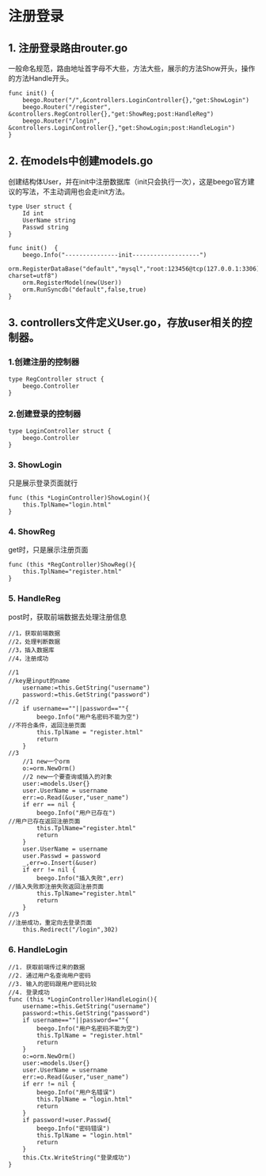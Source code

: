 # 注册登录

## 1. 注册登录路由router.go

一般命名规范，路由地址首字母不大些，方法大些，展示的方法Show开头，操作的方法Handle开头。
	
```
func init() {
	beego.Router("/",&controllers.LoginController{},"get:ShowLogin")
	beego.Router("/register", &controllers.RegController{},"get:ShowReg;post:HandleReg")
	beego.Router("/login", &controllers.LoginController{},"get:ShowLogin;post:HandleLogin")
}
```

## 2. 在models中创建models.go

创建结构体User，并在init中注册数据库（init只会执行一次），这是beego官方建议的写法，不主动调用也会走init方法。

```
type User struct {
	Id int
	UserName string
	Passwd string
}
```
```
func init()  {
	beego.Info("---------------init-------------------")
	orm.RegisterDataBase("default","mysql","root:123456@tcp(127.0.0.1:3306)/newweb?charset=utf8")
	orm.RegisterModel(new(User))
	orm.RunSyncdb("default",false,true)
}
```

## 3. controllers文件定义User.go，存放user相关的控制器。
### 1.创建注册的控制器
```
type RegController struct {
	beego.Controller
}
```
### 2.创建登录的控制器
```
type LoginController struct {
	beego.Controller
}
```
### 3. ShowLogin
只是展示登录页面就行
	
```
func (this *LoginController)ShowLogin(){
	this.TplName="login.html"
}
```

### 4. ShowReg

get时，只是展示注册页面

```
func (this *RegController)ShowReg(){
	this.TplName="register.html"
}
```

### 5. HandleReg

post时，获取前端数据去处理注册信息

```
//1，获取前端数据
//2，处理判断数据
//3，插入数据库
//4，注册成功

//1
//key是input的name
	username:=this.GetString("username")
	password:=this.GetString("password")
//2
	if username==""||password==""{
		beego.Info("用户名密码不能为空")
//不符合条件，返回注册页面
		this.TplName = "register.html"
		return
	}
//3
	//1 new一个orm
	o:=orm.NewOrm()
	//2 new一个要查询或插入的对象
	user:=models.User{}
	user.UserName = username
	err:=o.Read(&user,"user_name")
	if err == nil {
		beego.Info("用户已存在")
//用户已存在返回注册页面
		this.TplName="register.html"
		return
	}
	user.UserName = username
	user.Passwd = password
	_,err=o.Insert(&user)
	if err != nil {
		beego.Info("插入失败",err)
//插入失败即注册失败返回注册页面
		this.TplName="register.html"
		return
	}
//3
//注册成功，重定向去登录页面
	this.Redirect("/login",302)
```


### 6. HandleLogin


```
//1. 获取前端传过来的数据
//2. 通过用户名查询用户密码
//3. 输入的密码跟用户密码比较
//4. 登录成功
func (this *LoginController)HandleLogin(){
	username:=this.GetString("username")
	password:=this.GetString("password")
	if username==""||password==""{
		beego.Info("用户名密码不能为空")
		this.TplName = "register.html"
		return
	}
	o:=orm.NewOrm()
	user:=models.User{}
	user.UserName = username
	err:=o.Read(&user,"user_name")
	if err != nil {
		beego.Info("用户名错误")
		this.TplName = "login.html"
		return
	}
	if password!=user.Passwd{
		beego.Info("密码错误")
		this.TplName = "login.html"
		return
	}
	this.Ctx.WriteString("登录成功")
}
```
